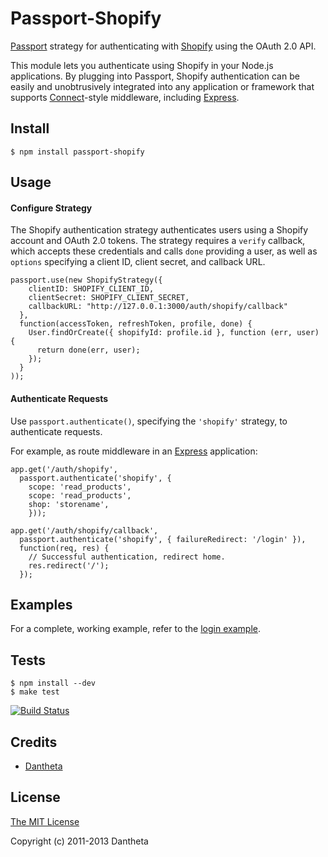 # Passport-Shopify

[Passport](http://passportjs.org/) strategy for authenticating with [Shopify](https://shopify.com/)
using the OAuth 2.0 API.

This module lets you authenticate using Shopify in your Node.js applications.
By plugging into Passport, Shopify authentication can be easily and
unobtrusively integrated into any application or framework that supports
[Connect](http://www.senchalabs.org/connect/)-style middleware, including
[Express](http://expressjs.com/).

## Install

    $ npm install passport-shopify

## Usage

#### Configure Strategy

The Shopify authentication strategy authenticates users using a Shopify account
and OAuth 2.0 tokens.  The strategy requires a `verify` callback, which accepts
these credentials and calls `done` providing a user, as well as `options`
specifying a client ID, client secret, and callback URL.

    passport.use(new ShopifyStrategy({
        clientID: SHOPIFY_CLIENT_ID,
        clientSecret: SHOPIFY_CLIENT_SECRET,
        callbackURL: "http://127.0.0.1:3000/auth/shopify/callback"
      },
      function(accessToken, refreshToken, profile, done) {
        User.findOrCreate({ shopifyId: profile.id }, function (err, user) {
          return done(err, user);
        });
      }
    ));

#### Authenticate Requests

Use `passport.authenticate()`, specifying the `'shopify'` strategy, to
authenticate requests.

For example, as route middleware in an [Express](http://expressjs.com/)
application:

    app.get('/auth/shopify',
      passport.authenticate('shopify', {
        scope: 'read_products',
        scope: 'read_products',
        shop: 'storename',
        }));

    app.get('/auth/shopify/callback', 
      passport.authenticate('shopify', { failureRedirect: '/login' }),
      function(req, res) {
        // Successful authentication, redirect home.
        res.redirect('/');
      });

## Examples

For a complete, working example, refer to the [login example](https://github.com/danteata/passport-shopify/tree/master/examples/login).

## Tests

    $ npm install --dev
    $ make test

[![Build Status](https://secure.travis-ci.org/danteata/passport-shopify.png)](http://travis-ci.org/danteata/passport-shopify)

## Credits

  - [Dantheta](http://github.com/danteata)

## License

[The MIT License](http://opensource.org/licenses/MIT)

Copyright (c) 2011-2013 Dantheta
